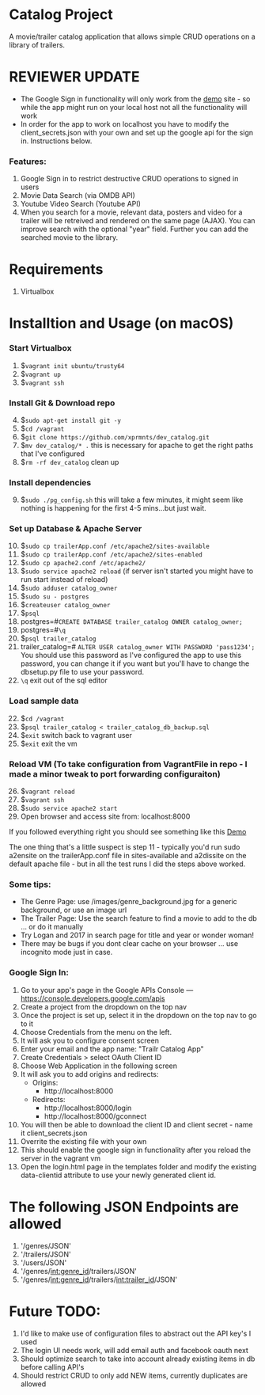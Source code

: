 
# Catalog Project
A movie/trailer catalog application that allows simple CRUD operations on a library of trailers.

# REVIEWER UPDATE
- The Google Sign in functionality will only work from the [demo](bskt.ca) site - so while the app might run on your local host not all the functionality will work
- In order for the app to work on localhost you have to modify the client_secrets.json with your own and set up the google api for the sign in. Instructions below.

### Features:
1) Google Sign in to restrict destructive CRUD operations to signed in users
2) Movie Data Search (via OMDB API)
3) Youtube Video Search (Youtube API)
4) When you search for a movie, relevant data, posters and video for a trailer will be retreived and rendered on the same page (AJAX). You can improve search with the optional "year" field. Further you can add the searched movie to the library.

# Requirements
1) Virtualbox

# Installtion and Usage (on macOS)

### Start Virtualbox
1) $```vagrant init ubuntu/trusty64```
2) $```vagrant up```
3) $```vagrant ssh```

### Install Git & Download repo
4) $```sudo apt-get install git -y```
5) $```cd /vagrant```
6) $```git clone https://github.com/xprmnts/dev_catalog.git```
7) $```mv dev_catalog/* .``` this is necessary for apache to get the right paths that I've configured
8) $```rm -rf dev_catalog``` clean up

### Install dependencies
9) $```sudo ./pg_config.sh``` this will take a few minutes, it might seem like nothing is happening for the first 4-5 mins...but just wait.

### Set up Database & Apache Server
10) $```sudo cp trailerApp.conf /etc/apache2/sites-available```
11) $```sudo cp trailerApp.conf /etc/apache2/sites-enabled```
12) $```sudo cp apache2.conf /etc/apache2/```
13) $```sudo service apache2 reload``` (if server isn't started you might have to run start instead of reload)
13) $```sudo adduser catalog_owner```
14) $```sudo su - postgres```
15) $```createuser catalog_owner```
16) $```psql```
17) postgres=#```CREATE DATABASE trailer_catalog OWNER catalog_owner;```
18) postgres=#```\q```
19) $```psql trailer_catalog```
20) trailer_catalog=# ```ALTER USER catalog_owner WITH PASSWORD 'pass1234';``` You should use this password as I've configured the app to use this password, you can change it if you want but you'll have to change the dbsetup.py file to use your password.
21) ```\q``` exit out of the sql editor

### Load sample data
22) $```cd /vagrant```
23) $```psql trailer_catalog < trailer_catalog_db_backup.sql```
24) $```exit``` switch back to vagrant user
25) $```exit``` exit the vm

### Reload VM (To take configuration from VagrantFile in repo - I made a minor tweak to port forwarding configuraiton)
26) $```vagrant reload```
27) $```vagrant ssh```
28) $```sudo service apache2 start```
29) Open browser and access site from: localhost:8000

If you followed everything right you should see something like this [Demo](http://bskt.ca/)

The one thing that's a little suspect is step 11 - typically you'd run sudo a2ensite on the trailerApp.conf file in sites-available and a2dissite on the default apache file - but in all the test runs I did the steps above worked.

### Some tips:
- The Genre Page: use /images/genre_background.jpg for a generic background, or use an image url
- The Trailer Page: Use the search feature to find a movie to add to the db ... or do it manually
- Try Logan and 2017 in search page for title and year or wonder woman!
- There may be bugs if you dont clear cache on your browser ... use incognito mode just in case.

### Google Sign In:
1) Go to your app's page in the Google APIs Console — https://console.developers.google.com/apis
2) Create a project from the dropdown on the top nav
3) Once the project is set up, select it in the dropdown on the top nav to go to it
4) Choose Credentials from the menu on the left.
5) It will ask you to configure consent screen
6) Enter your email and the app name: "Trailr Catalog App"
7) Create Credentials > select OAuth Client ID
8) Choose Web Application in the following screen
9) It will ask you to add origins and redirects:
	- Origins:
		- http://localhost:8000
	- Redirects:
		- http://localhost:8000/login
		- http://localhost:8000/gconnect
10) You will then be able to download the client ID and client secret - name it client_secrets.json
11) Overrite the existing file with your own
12) This should enable the google sign in functionality after you reload the server in the vagrant vm
13) Open the login.html page in the templates folder and modify the existing data-clientid attribute to use your newly generated client id.

# The following JSON Endpoints are allowed
1) '/genres/JSON'
2) '/trailers/JSON'
3) '/users/JSON'
4) '/genres/<int:genre_id>/trailers/JSON'
5) '/genres/<int:genre_id>/trailers/<int:trailer_id>/JSON'

# Future TODO:
1) I'd like to make use of configuration files to abstract out the API key's I used
2) The login UI needs work, will add email auth and facebook oauth next
3) Should optimize search to take into account already existing items in db before calling API's
4) Should restrict CRUD to only add NEW items, currently duplicates are allowed
